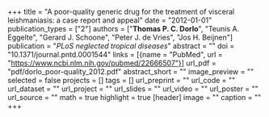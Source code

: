 +++
title = "A poor-quality generic drug for the treatment of visceral leishmaniasis: a case report and appeal"
date = "2012-01-01"
publication_types = ["2"]
authors = ["**Thomas P. C. Dorlo**", "Teunis A. Eggelte", "Gerard J. Schoone", "Peter J. de Vries", "Jos H. Beijnen"]
publication = "_PLoS neglected tropical diseases_"
abstract = ""
doi = "10.1371/journal.pntd.0001544"
links = [{name = "PubMed", url = "https://www.ncbi.nlm.nih.gov/pubmed/22666507"}]
url_pdf = "pdf/dorlo_poor-quality_2012.pdf"
abstract_short = ""
image_preview = ""
selected = false
projects = []
tags = []
url_preprint = ""
url_code = ""
url_dataset = ""
url_project = ""
url_slides = ""
url_video = ""
url_poster = ""
url_source = ""
math = true
highlight = true
[header]
image = ""
caption = ""
+++
